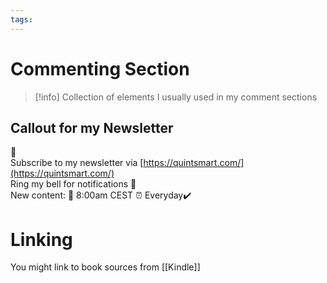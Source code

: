```yaml
---
tags: 
---
```

# Commenting Section
> [!info]
> Collection of elements I usually used in my comment sections
> 

## Callout for my Newsletter
📌  
Subscribe to my newsletter via [https://quintsmart.com/](https://quintsmart.com/)  
Ring my bell for notifications 🔔  
New content: 📔 8:00am CEST ⏰ Everyday✔️


# Linking
You might link to book sources from [[Kindle]]

